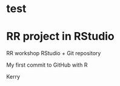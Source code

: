 # test

# RR project in RStudio
RR workshop RStudio + Git repository

My first commit to GitHub with R

Kerry
